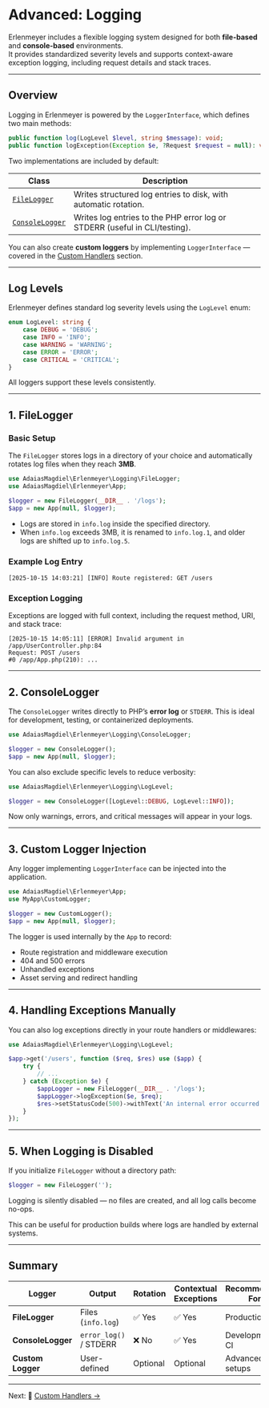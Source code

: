# Advanced: Logging

Erlenmeyer includes a flexible logging system designed for both **file-based** and **console-based** environments.  
It provides standardized severity levels and supports context-aware exception logging, including request details and stack traces.

---

## Overview

Logging in Erlenmeyer is powered by the `LoggerInterface`, which defines two main methods:

```php
public function log(LogLevel $level, string $message): void;
public function logException(Exception $e, ?Request $request = null): void;
```

Two implementations are included by default:

| Class                                                    | Description                                                                |
| -------------------------------------------------------- | -------------------------------------------------------------------------- |
| [`FileLogger`](../reference/Logging/FileLogger.md)       | Writes structured log entries to disk, with automatic rotation.            |
| [`ConsoleLogger`](../reference/Logging/ConsoleLogger.md) | Writes log entries to the PHP error log or STDERR (useful in CLI/testing). |

You can also create **custom loggers** by implementing `LoggerInterface` — covered in the [Custom Handlers](./custom-handlers.md) section.

---

## Log Levels

Erlenmeyer defines standard log severity levels using the `LogLevel` enum:

```php
enum LogLevel: string {
    case DEBUG = 'DEBUG';
    case INFO = 'INFO';
    case WARNING = 'WARNING';
    case ERROR = 'ERROR';
    case CRITICAL = 'CRITICAL';
}
```

All loggers support these levels consistently.

---

## 1. FileLogger

### Basic Setup

The `FileLogger` stores logs in a directory of your choice and automatically rotates log files when they reach **3MB**.

```php
use AdaiasMagdiel\Erlenmeyer\Logging\FileLogger;
use AdaiasMagdiel\Erlenmeyer\App;

$logger = new FileLogger(__DIR__ . '/logs');
$app = new App(null, $logger);
```

- Logs are stored in `info.log` inside the specified directory.
- When `info.log` exceeds 3MB, it is renamed to `info.log.1`, and older logs are shifted up to `info.log.5`.

### Example Log Entry

```
[2025-10-15 14:03:21] [INFO] Route registered: GET /users
```

### Exception Logging

Exceptions are logged with full context, including the request method, URI, and stack trace:

```
[2025-10-15 14:05:11] [ERROR] Invalid argument in /app/UserController.php:84
Request: POST /users
#0 /app/App.php(210): ...
```

---

## 2. ConsoleLogger

The `ConsoleLogger` writes directly to PHP’s **error log** or `STDERR`.
This is ideal for development, testing, or containerized deployments.

```php
use AdaiasMagdiel\Erlenmeyer\Logging\ConsoleLogger;

$logger = new ConsoleLogger();
$app = new App(null, $logger);
```

You can also exclude specific levels to reduce verbosity:

```php
use AdaiasMagdiel\Erlenmeyer\Logging\LogLevel;

$logger = new ConsoleLogger([LogLevel::DEBUG, LogLevel::INFO]);
```

Now only warnings, errors, and critical messages will appear in your logs.

---

## 3. Custom Logger Injection

Any logger implementing `LoggerInterface` can be injected into the application.

```php
use AdaiasMagdiel\Erlenmeyer\App;
use MyApp\CustomLogger;

$logger = new CustomLogger();
$app = new App(null, $logger);
```

The logger is used internally by the `App` to record:

- Route registration and middleware execution
- 404 and 500 errors
- Unhandled exceptions
- Asset serving and redirect handling

---

## 4. Handling Exceptions Manually

You can also log exceptions directly in your route handlers or middlewares:

```php
use AdaiasMagdiel\Erlenmeyer\Logging\LogLevel;

$app->get('/users', function ($req, $res) use ($app) {
    try {
        // ...
    } catch (Exception $e) {
        $appLogger = new FileLogger(__DIR__ . '/logs');
        $appLogger->logException($e, $req);
        $res->setStatusCode(500)->withText('An internal error occurred');
    }
});
```

---

## 5. When Logging is Disabled

If you initialize `FileLogger` without a directory path:

```php
$logger = new FileLogger('');
```

Logging is silently disabled — no files are created, and all log calls become no-ops.

This can be useful for production builds where logs are handled by external systems.

---

## Summary

| Logger            | Output                 | Rotation | Contextual Exceptions | Recommended For  |
| ----------------- | ---------------------- | -------- | --------------------- | ---------------- |
| **FileLogger**    | Files (`info.log`)     | ✅ Yes   | ✅ Yes                | Production       |
| **ConsoleLogger** | `error_log()` / STDERR | ❌ No    | ✅ Yes                | Development / CI |
| **Custom Logger** | User-defined           | Optional | Optional              | Advanced setups  |

---

Next:
📘 [Custom Handlers →](./custom-handlers.md)
